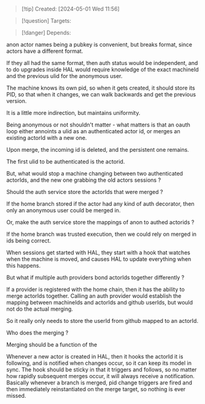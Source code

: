 
>[!tip] Created: [2024-05-01 Wed 11:56]

>[!question] Targets: 

>[!danger] Depends: 

anon actor names being a pubkey is convenient, but breaks format, since actors have a different format.

If they all had the same format, then auth status would be independent, and to do upgrades inside HAL would require knowledge of the exact machineId and the previous ulid for the anonymous user.

The machine knows its own pid, so when it gets created, it should store its PID, so that when it changes, we can walk backwards and get the previous version.

It is a little more indirection, but maintains uniformity.

Being anonymous or not shouldn't matter - what matters is that an oauth loop either annoints a ulid as an authenticated actor id, or merges an existing actorId with a new one.

Upon merge, the incoming id is deleted, and the persistent one remains.

The first ulid to be authenticated is the actorid.

But, what would stop a machine changing between two authenticated actorIds, and the new one grabbing the old actors sessions ?

Should the auth service store the actorIds that were merged ?

If the home branch stored if the actor had any kind of auth decorator, then only an anonymous user could be merged in.

Or, make the auth service store the mappings of anon to authed actorids ?

If the home branch was trusted execution, then we could rely on merged in ids being correct.

When sessions get started with HAL, they start with a hook that watches when the machine is moved, and causes HAL to update everything when this happens.

But what if multiple auth providers bond actorIds together differently ?

If a provider is registered with the home chain, then it has the ability to merge actorIds together.
Calling an auth provider would establish the mapping between machineIds and actorIds and github userIds, but would not do the actual merging.

So it really only needs to store the userId from github mapped to an actorId.

Who does the merging ?

Merging should be a function of the 

Whenever a new actor is created in HAL, then it hooks the actorId it is following, and is notified when changes occur, so it can keep its model in sync.  The hook should be sticky in that it triggers and follows, so no matter how rapidly subsequent merges occur, it will always receive a notification.  Basically whenever a branch is merged, pid change triggers are fired and then immediately reinstantiated on the merge target, so nothing is ever missed.

